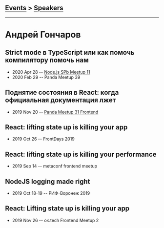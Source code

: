 ## [Events](../README.md) > [Speakers](../speakers.md)
---

# Андрей Гончаров

## Strict mode в TypeScript или как помочь компилятору помочь нам
- 2020 Apr 28 -- [Node.js SPb Meetup 11](https://www.youtube.com/watch?v=WQpnlpxYhaU)    
- 2020 Feb 29 -- Panda Meetup 39    
## Поднятие состояния в React: когда официальная документация лжет
- 2019 Nov 20 -- [Panda Meetup 31 Frontend](https://www.youtube.com/watch?v=xFQf7ULcaT8)    
## React: lifting state up is killing your app
- 2019 Oct 26 -- FrontDays 2019    
## React: lifting state up is killing your performance
- 2019 Sep 14 -- metaconf frontend meetup    
## NodeJS logging made right
- 2019 Oct 18-19 -- РИФ-Воронеж 2019    
## React: Lifting state up is killing your app
- 2019 Nov 26 -- ок.tech Frontend Meetup 2    
